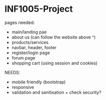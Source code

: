 # INF1005-Project
pages needed:
- main/landing pae
- about us (can follow the website above ^)
- products/services
- navbar, header, footer
- register/login page
- forum page
- shopping cart (using session and cookies)

NEEDS:
- mobile friendly (bootstrap)
- responsive
- validation and sanitisation + check security?
